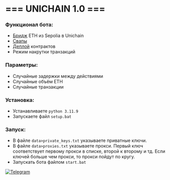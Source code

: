 # === UNICHAIN 1.0 ===

### Функционал бота:  
- [Бридж](https://superbridge.app/unichain-sepolia) ETH из Sepolia в Unichain  
- [Свапы](https://app.uniswap.org/)  
- [Деплой](https://owlto.finance/deploy/?chain=Unichain) контрактов  
- Режим накрутки транзакций  

### Параметры:  
- Случайные задержки между действиями
- Случайные объём ETH
- Случайные транзакции

### Установка:  
- Устанавливаете `python 3.11.9`  
- Запускаете файл `setup.bat`

### Запуск:  
- В файле `data>private_keys.txt` указываете приватные ключи.  
- В файле `data>proxies.txt` указываете прокси. Первый ключ соответствует первому прокси в списке, второй к второму и тд. Если ключей больше чем прокси, то прокси пойдут по кругу.  
- Запускать бота файлом `start.bat`  

[![Telegram](https://img.shields.io/badge/-Telegram-090909?style=for-the-badge&logo=telegram&logoColor=27A0D9&color=02223b)](https://t.me/next_softs)
